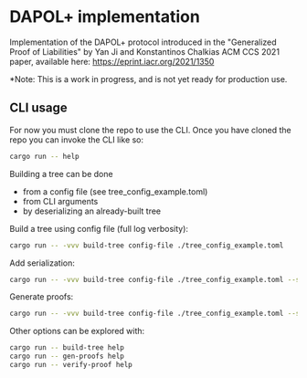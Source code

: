 # DAPOL+ implementation
Implementation of the DAPOL+ protocol introduced in the "Generalized Proof of Liabilities" by Yan Ji and Konstantinos Chalkias ACM CCS 2021 paper, available here: https://eprint.iacr.org/2021/1350

*Note: This is a work in progress, and is not yet ready for production use.

## CLI usage

For now you must clone the repo to use the CLI. Once you have cloned the repo you can invoke the CLI like so:
```bash
cargo run -- help
```

Building a tree can be done
- from a config file (see tree_config_example.toml)
- from CLI arguments
- by deserializing an already-built tree

Build a tree using config file (full log verbosity):
```bash
cargo run -- -vvv build-tree config-file ./tree_config_example.toml
```

Add serialization:
```bash
cargo run -- -vvv build-tree config-file ./tree_config_example.toml --serialize
```

Generate proofs:
```bash
cargo run -- -vvv build-tree config-file ./tree_config_example.toml --serialize --gen-proofs ./entities_example.csv
```

Other options can be explored with:
```bash
cargo run -- build-tree help
cargo run -- gen-proofs help
cargo run -- verify-proof help
```

